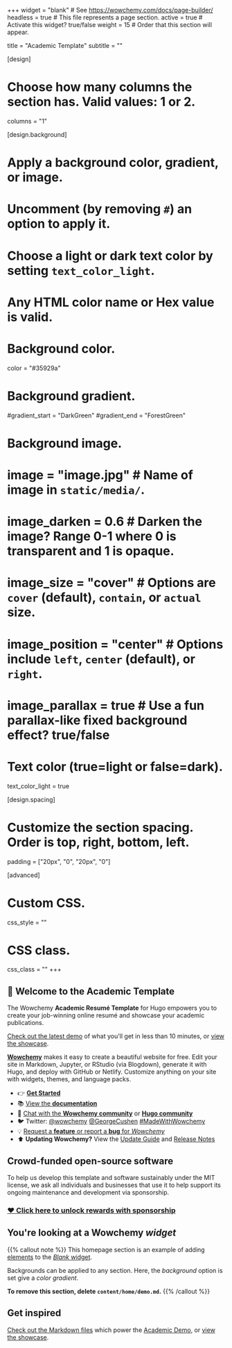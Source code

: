 +++
widget = "blank"  # See https://wowchemy.com/docs/page-builder/
headless = true  # This file represents a page section.
active = true  # Activate this widget? true/false
weight = 15  # Order that this section will appear.

title = "Academic Template"
subtitle = ""

[design]
  # Choose how many columns the section has. Valid values: 1 or 2.
  columns = "1"

[design.background]
  # Apply a background color, gradient, or image.
  #   Uncomment (by removing `#`) an option to apply it.
  #   Choose a light or dark text color by setting `text_color_light`.
  #   Any HTML color name or Hex value is valid.

  # Background color.
  color = "#35929a"

  # Background gradient.
  #gradient_start = "DarkGreen"
  #gradient_end = "ForestGreen"

  # Background image.
  # image = "image.jpg"  # Name of image in `static/media/`.
  # image_darken = 0.6  # Darken the image? Range 0-1 where 0 is transparent and 1 is opaque.
  # image_size = "cover"  #  Options are `cover` (default), `contain`, or `actual` size.
  # image_position = "center"  # Options include `left`, `center` (default), or `right`.
  # image_parallax = true  # Use a fun parallax-like fixed background effect? true/false

  # Text color (true=light or false=dark).
  text_color_light = true

[design.spacing]
  # Customize the section spacing. Order is top, right, bottom, left.
  padding = ["20px", "0", "20px", "0"]

[advanced]
 # Custom CSS. 
 css_style = ""

 # CSS class.
 css_class = ""
+++

## 👋 Welcome to the Academic Template

The Wowchemy **Academic Resumé Template** for Hugo empowers you to create your job-winning online resumé and showcase your academic publications.

[Check out the latest demo](https://academic-demo.netlify.app) of what you'll get in less than 10 minutes, or [view the showcase](https://wowchemy.com/user-stories/).

[**Wowchemy**](https://wowchemy.com) makes it easy to create a beautiful website for free. Edit your site in Markdown, Jupyter, or RStudio (via Blogdown), generate it with Hugo, and deploy with GitHub or Netlify. Customize anything on your site with widgets, themes, and language packs.

- 👉 [**Get Started**](https://wowchemy.com/docs/install/)
- 📚 [View the **documentation**](https://wowchemy.com/docs/)
- 💬 [Chat with the **Wowchemy community**](https://discord.gg/z8wNYzb) or [**Hugo community**](https://discourse.gohugo.io)
- 🐦 Twitter: [@wowchemy](https://twitter.com/wowchemy) [@GeorgeCushen](https://twitter.com/GeorgeCushen) [#MadeWithWowchemy](https://twitter.com/search?q=(%23MadeWithWowchemy%20OR%20%23MadeWithAcademic)&src=typed_query)
- 💡 [Request a **feature** or report a **bug** for _Wowchemy_](https://github.com/wowchemy/wowchemy-hugo-modules/issues)
- ⬆️ **Updating Wowchemy?** View the [Update Guide](https://wowchemy.com/docs/update/) and [Release Notes](https://wowchemy.com/updates/)

## Crowd-funded open-source software

To help us develop this template and software sustainably under the MIT license, we ask all individuals and businesses that use it to help support its ongoing maintenance and development via sponsorship.

### [❤️ Click here to unlock rewards with sponsorship](https://wowchemy.com/plans/)

## You're looking at a Wowchemy _widget_

{{% callout note %}}
This homepage section is an example of adding [elements](https://sourcethemes.com/academic/docs/writing-markdown-latex/) to the [*Blank* widget](https://sourcethemes.com/academic/docs/widgets/).

Backgrounds can be applied to any section. Here, the *background* option is set give a *color gradient*.

**To remove this section, delete `content/home/demo.md`.**
{{% /callout %}}

## Get inspired

[Check out the Markdown files](https://github.com/wowchemy/starter-academic/tree/master/exampleSite) which power the [Academic Demo](https://academic-demo.netlify.app), or [view the showcase](https://wowchemy.com/user-stories/).
